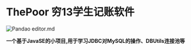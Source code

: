 # ThePoor 穷13学生记账软件
![Pandao editor.md](https://pandao.github.io/editor.md/images/logos/editormd-logo-180x180.png "Pandao editor.md")

**一个基于JavaSE的小项目,用于学习JDBC对MySQL的操作、DBUtils连接池等**

